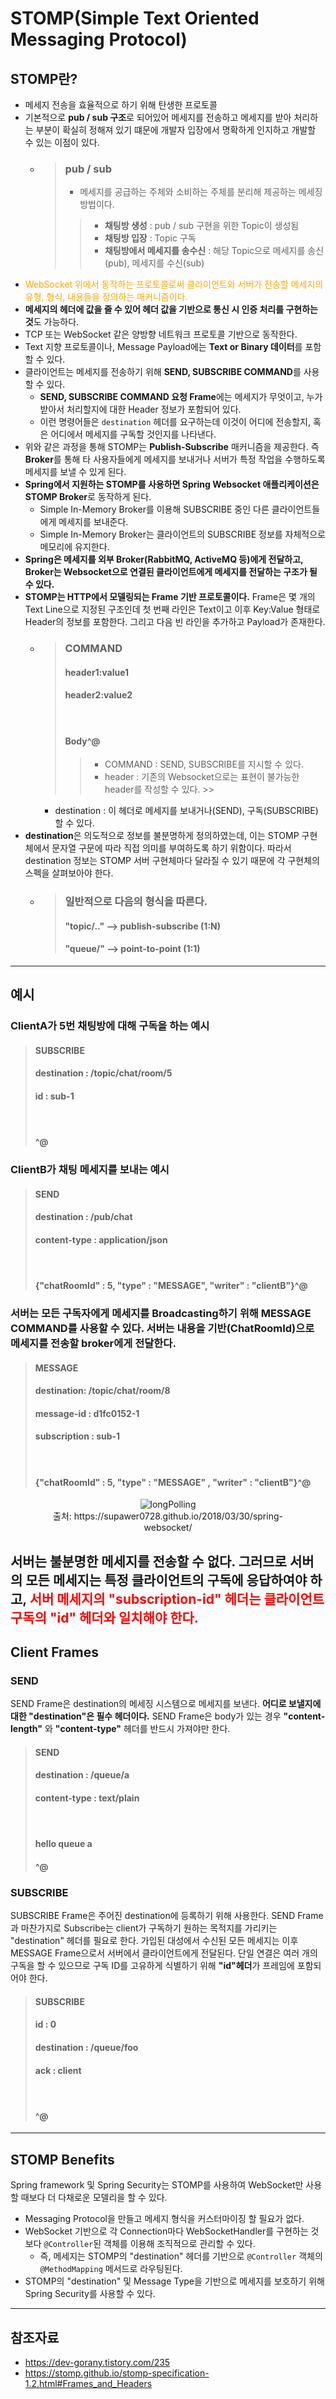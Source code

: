 # STOMP(Simple Text Oriented Messaging Protocol)

## STOMP란?

- 메세지 전송을 효율적으로 하기 위해 탄생한 프로토콜
- 기본적으로 **pub / sub 구조**로 되어있어 메세지를 전송하고 메세지를 받아 처리하는 부분이 확실히 정해져 있기 떄문에 개발자 입장에서 명확하게 인지하고 개발할 수 있는 이점이 있다.
    - > ### pub / sub
      > - 메세지를 공급하는 주체와 소비하는 주체를 분리해 제공하는 메세징 방법이다.
      >> - **채팅방 생성** : pub / sub 구현을 위한 Topic이 생성됨
      >> - **채팅방 입장** : Topic 구독
      >> - **채팅방에서 메세지를 송수신** : 해당 Topic으로 메세지를 송신(pub), 메세지를 수신(sub)
- <span style="color:orange">WebSocket 위에서 동작하는 프로토콜로써 클라이언트와 서버가 전송할 메세지의 유형, 형식, 내용들을 정의하는 매커니즘이다.</span>
- **메세지의 헤더에 값을 줄 수 있어 헤더 값을 기반으로 통신 시 인증 처리를 구현하는 것**도 가능하다.
- TCP 또는 WebSocket 같은 양방향 네트워크 프로토콜 기반으로 동작한다.
- Text 지향 프로토콜이나, Message Payload에는 **Text or Binary 데이터**를 포함 할 수 있다.
- 클라이언트는 메세지를 전송하기 위해 **SEND, SUBSCRIBE COMMAND**를 사용할 수 있다.
    - **SEND, SUBSCRIBE COMMAND 요청 Frame**에는 메세지가 무엇이고, 누가 받아서 처리할지에 대한 Header 정보가 포함되어 있다.
    - 이런 명령어들은 `destination` 헤더를 요구하는데 이것이 어디에 전송할지, 혹은 어디에서 메세지를 구독할 것인지를 나타낸다.
- 위와 같은 과정을 통해 STOMP는 **Publish-Subscribe** 매커니즘을 제공한다. 즉 **Broker**를 통해 타 사용자들에게 메세지를 보내거나 서버가 특정 작업을 수행하도록 메세지를 보낼 수
  있게 된다.
- **Spring에서 지원하는 STOMP를 사용하면 Spring Websocket 애플리케이션은 STOMP Broker**로 동작하게 된다.
    - Simple In-Memory Broker를 이용해 SUBSCRIBE 중인 다른 클라이언트들에게 메세지를 보내준다.
    - Simple In-Memory Broker는 클라이언트의 SUBSCRIBE 정보를 자체적으로 메모리에 유지한다.
- **Spring은 메세지를 외부 Broker(RabbitMQ, ActiveMQ 등)에게 전달하고, Broker는 Websocket으로 연결된 클라이언트에게 메세지를 전달하는 구조가 될 수 있다.**
- **STOMP는 HTTP에서 모델링되는 Frame 기반 프로토콜이다.** Frame은 몇 개의 Text Line으로 지정된 구조인데 첫 번째 라인은 Text이고 이후 Key:Value 형태로 Header의 정보를
  포함한다. 그리고 다음 빈 라인을 추가하고 Payload가 존재한다.
    - > ### COMMAND
      >  #### header1:value1
      >  #### header2:value2
      >  #### <br>
      >  #### Body^@
      >> - COMMAND : SEND, SUBSCRIBE를 지시할 수 있다.
      >> - header : 기존의 Websocket으로는 표현이 불가능한 header를 작성할 수 있다.
           >>
        - destination : 이 헤더로 메세지를 보내거나(SEND), 구독(SUBSCRIBE)할 수 있다.
- **destination**은 의도적으로 정보를 불분명하게 정의하였는데, 이는 STOMP 구현체에서 문자열 구문에 따라 직접 의미를 부여하도록 하기 위함이다. 따라서 destination 정보는 STOMP 서버
  구현체마다 달라질 수 있기 때문에 각 구현체의 스펙을 살펴보아야 한다.
    - > ### 일반적으로 다음의 형식을 따른다.
      > #### "topic/.." --> publish-subscribe (1:N)
      > #### "queue/"   --> point-to-point (1:1)

---

## 예시

### ClientA가 5번 채팅방에 대해 구독을 하는 예시

> #### SUBSCRIBE
> #### destination : /topic/chat/room/5
> #### id : sub-1
> #### <br>
> #### ^@

### ClientB가 채팅 메세지를 보내는 예시

> #### SEND
> #### destination : /pub/chat
> #### content-type : application/json
> #### <br>
> #### {"chatRoomId" : 5, "type" : "MESSAGE", "writer" : "clientB"}^@

### 서버는 모든 구독자에게 메세지를 Broadcasting하기 위해 MESSAGE COMMAND를 사용할 수 있다. 서버는 내용을 기반(ChatRoomId)으로 메세지를 전송할 broker에게 전달한다.

> #### MESSAGE
> #### destination: /topic/chat/room/8
> #### message-id : d1fc0152-1
> #### subscription : sub-1
> #### <br>
> #### {"chatRoomId" : 5, "type" : "MESSAGE" , "writer" : "clientB"}^@

<figure align="center">
<img src="https://user-images.githubusercontent.com/76946536/213593407-74f86dee-7dbb-465d-82bb-054975edd08c.jpg" alt="longPolling"/>
<figcaption >출처: https://supawer0728.github.io/2018/03/30/spring-websocket/
</figcaption>
</figure>

**서버는 불분명한 메세지를 전송할 수 없다.** 그러므로 서버의 모든 메세지는 특정 클라이언트의 구독에 응답하여야 하고, <span style="color:red"> 서버 메세지의 "subscription-id"
헤더는 클라이언트 구독의 "id" 헤더와 일치해야 한다.</span>
---

## Client Frames

### SEND

SEND Frame은 destination의 메세징 시스템으로 메세지를 보낸다. **어디로 보낼지에 대한 "destination"은 필수 헤더이다.**
SEND Frame은 body가 있는 경우 **"content-length"** 와 **"content-type"** 헤더를 반드시 가져야만 한다.
> #### SEND
> #### destination : /queue/a
> #### content-type : text/plain
> #### <br>
> #### hello queue a
> #### ^@

### SUBSCRIBE

SUBSCRIBE Frame은 주어진 destination에 등록하기 위해 사용한다. SEND Frame과 마찬가지로 Subscribe는 client가 구독하기 원하는 목적지를 가리키는 "destination"
헤더를 필요로 한다. 가입된 대성에서 수신된 모든 메세지는 이후 MESSAGE Frame으로서 서버에서 클라이언트에게 전달된다. 단일 연결은 여러 개의 구독을 할 수 있으므로 구독 ID를 고유하게 식별하기 위해
**"id"헤더**가 프레임에 포함되어야 한다.
> #### SUBSCRIBE
> #### id : 0
> #### destination : /queue/foo
> #### ack : client
> #### <br>
> #### ^@

---

## STOMP Benefits

Spring framework 및 Spring Security는 STOMP를 사용하여 WebSocket만 사용할 때보다 더 다채로운 모델리을 할 수 있다.

- Messaging Protocol을 만들고 메세지 형식을 커스터마이징 할 필요가 없다.
- WebSocket 기반으로 각 Connection마다 WebSocketHandler를 구현하는 것 보다 `@Controller`된 객체를 이용해 조직적으로 관리할 수 있다.
    - 즉, 메세지는 STOMP의 "destination" 헤더를 기반으로 `@Controller` 객체의 `@MethodMapping` 메서드로 라우팅된다.
- STOMP의 "destination" 및 Message Type을 기반으로 메세지를 보호하기 위해 Spring Security를 사용할 수 있다.

---

## 참조자료

- https://dev-gorany.tistory.com/235
- https://stomp.github.io/stomp-specification-1.2.html#Frames_and_Headers